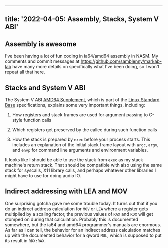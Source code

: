 <!--
Copyright (c) 2022 Sam Blenny
SPDX-License-Identifier: CC-BY-NC-SA-4.0
-->

---
title: '2022-04-05: Assembly, Stacks, System V ABI'
---

## Assembly is awesome

I've been having a lot of fun coding in ia64/amd64 assembly in NASM. My
comments and commit messages at https://github.com/samblenny/markab-lab have
many more details on specifically what I've been doing, so I won't repeat all
that here.


## Stacks and System V ABI

The System V ABI [AMD64 Supplement], which is part of the [Linux Standard Base]
specifications, explains some very important things, including:

1. How registers and stack frames are used for argument passing to C-style
   function calls

2. Which registers get preserved by the callee during such function calls

3. How the stack is prepared by `exec` before your process starts. This
   includes an explanation of the initial stack frame layout with `argc`,
   `argv`, and `envp` for command line arguments and environment variables.

[AMD64 Supplement]: https://refspecs.linuxbase.org/elf/x86_64-abi-0.99.pdf
[Linux Standard Base]: https://refspecs.linuxbase.org/

It looks like I should be able to use the stack from `exec` as my stack
machine's return stack. That should be compatible with also using the same
stack for syscalls, X11 library calls, and perhaps whatever other libraries I
might have to use for doing audio IO.


## Indirect addressing with LEA and MOV

One surprising gotcha gave me some trouble today. It turns out that if you do
an indirect address calculation for `MOV` or `LEA` where a register gets
multiplied by a scaling factor, the previous values of `RAX` and `RDX` will get
stomped on during that calculation. Probably this is documented somewhere, but
the ia64 and amd64 programmer's manuals are enormous. As far as I can tell, the
behavior for an indirect address calculation matches up with the documented
behavior for a qword `MUL`, which is supposed to put its result in `RDX:RAX`.

